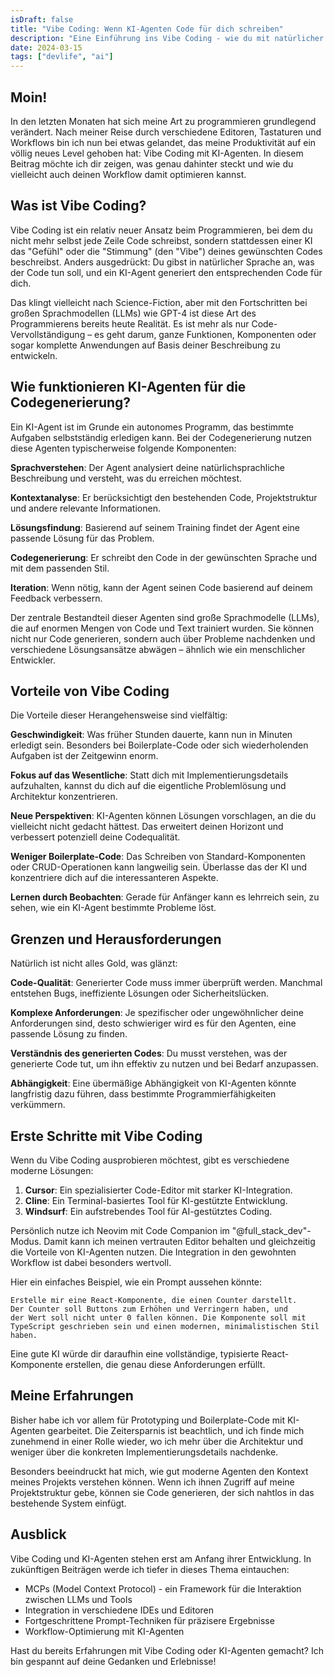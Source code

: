 ```yaml
---
isDraft: false
title: "Vibe Coding: Wenn KI-Agenten Code für dich schreiben"
description: "Eine Einführung ins Vibe Coding - wie du mit natürlicher Sprache und KI-Agenten deinen Entwicklungsworkflow revolutionieren kannst."
date: 2024-03-15
tags: ["devlife", "ai"]
---
```


## Moin!

In den letzten Monaten hat sich meine Art zu programmieren grundlegend verändert. Nach meiner Reise durch verschiedene Editoren, Tastaturen und Workflows bin ich nun bei etwas gelandet, das meine Produktivität auf ein völlig neues Level gehoben hat: Vibe Coding mit KI-Agenten. In diesem Beitrag möchte ich dir zeigen, was genau dahinter steckt und wie du vielleicht auch deinen Workflow damit optimieren kannst.

## Was ist Vibe Coding?

Vibe Coding ist ein relativ neuer Ansatz beim Programmieren, bei dem du nicht mehr selbst jede Zeile Code schreibst, sondern stattdessen einer KI das "Gefühl" oder die "Stimmung" (den "Vibe") deines gewünschten Codes beschreibst. Anders ausgedrückt: Du gibst in natürlicher Sprache an, was der Code tun soll, und ein KI-Agent generiert den entsprechenden Code für dich.

Das klingt vielleicht nach Science-Fiction, aber mit den Fortschritten bei großen Sprachmodellen (LLMs) wie GPT-4 ist diese Art des Programmierens bereits heute Realität. Es ist mehr als nur Code-Vervollständigung – es geht darum, ganze Funktionen, Komponenten oder sogar komplette Anwendungen auf Basis deiner Beschreibung zu entwickeln.

## Wie funktionieren KI-Agenten für die Codegenerierung?

Ein KI-Agent ist im Grunde ein autonomes Programm, das bestimmte Aufgaben selbstständig erledigen kann. Bei der Codegenerierung nutzen diese Agenten typischerweise folgende Komponenten:

**Sprachverstehen**: Der Agent analysiert deine natürlichsprachliche Beschreibung und versteht, was du erreichen möchtest.

**Kontextanalyse**: Er berücksichtigt den bestehenden Code, Projektstruktur und andere relevante Informationen.

**Lösungsfindung**: Basierend auf seinem Training findet der Agent eine passende Lösung für das Problem.

**Codegenerierung**: Er schreibt den Code in der gewünschten Sprache und mit dem passenden Stil.

**Iteration**: Wenn nötig, kann der Agent seinen Code basierend auf deinem Feedback verbessern.

Der zentrale Bestandteil dieser Agenten sind große Sprachmodelle (LLMs), die auf enormen Mengen von Code und Text trainiert wurden. Sie können nicht nur Code generieren, sondern auch über Probleme nachdenken und verschiedene Lösungsansätze abwägen – ähnlich wie ein menschlicher Entwickler.

## Vorteile von Vibe Coding

Die Vorteile dieser Herangehensweise sind vielfältig:

**Geschwindigkeit**: Was früher Stunden dauerte, kann nun in Minuten erledigt sein. Besonders bei Boilerplate-Code oder sich wiederholenden Aufgaben ist der Zeitgewinn enorm.

**Fokus auf das Wesentliche**: Statt dich mit Implementierungsdetails aufzuhalten, kannst du dich auf die eigentliche Problemlösung und Architektur konzentrieren.

**Neue Perspektiven**: KI-Agenten können Lösungen vorschlagen, an die du vielleicht nicht gedacht hättest. Das erweitert deinen Horizont und verbessert potenziell deine Codequalität.

**Weniger Boilerplate-Code**: Das Schreiben von Standard-Komponenten oder CRUD-Operationen kann langweilig sein. Überlasse das der KI und konzentriere dich auf die interessanteren Aspekte.

**Lernen durch Beobachten**: Gerade für Anfänger kann es lehrreich sein, zu sehen, wie ein KI-Agent bestimmte Probleme löst.

## Grenzen und Herausforderungen

Natürlich ist nicht alles Gold, was glänzt:

**Code-Qualität**: Generierter Code muss immer überprüft werden. Manchmal entstehen Bugs, ineffiziente Lösungen oder Sicherheitslücken.

**Komplexe Anforderungen**: Je spezifischer oder ungewöhnlicher deine Anforderungen sind, desto schwieriger wird es für den Agenten, eine passende Lösung zu finden.

**Verständnis des generierten Codes**: Du musst verstehen, was der generierte Code tut, um ihn effektiv zu nutzen und bei Bedarf anzupassen.

**Abhängigkeit**: Eine übermäßige Abhängigkeit von KI-Agenten könnte langfristig dazu führen, dass bestimmte Programmierfähigkeiten verkümmern.

## Erste Schritte mit Vibe Coding

Wenn du Vibe Coding ausprobieren möchtest, gibt es verschiedene moderne Lösungen:

1. **Cursor**: Ein spezialisierter Code-Editor mit starker KI-Integration.
2. **Cline**: Ein Terminal-basiertes Tool für KI-gestützte Entwicklung.
3. **Windsurf**: Ein aufstrebendes Tool für AI-gestütztes Coding.

Persönlich nutze ich Neovim mit Code Companion im "@full_stack_dev"-Modus. Damit kann ich meinen vertrauten Editor behalten und gleichzeitig die Vorteile von KI-Agenten nutzen. Die Integration in den gewohnten Workflow ist dabei besonders wertvoll.

Hier ein einfaches Beispiel, wie ein Prompt aussehen könnte:

```
Erstelle mir eine React-Komponente, die einen Counter darstellt.
Der Counter soll Buttons zum Erhöhen und Verringern haben, und
der Wert soll nicht unter 0 fallen können. Die Komponente soll mit
TypeScript geschrieben sein und einen modernen, minimalistischen Stil haben.
```

Eine gute KI würde dir daraufhin eine vollständige, typisierte React-Komponente erstellen, die genau diese Anforderungen erfüllt.

## Meine Erfahrungen

Bisher habe ich vor allem für Prototyping und Boilerplate-Code mit KI-Agenten gearbeitet. Die Zeitersparnis ist beachtlich, und ich finde mich zunehmend in einer Rolle wieder, wo ich mehr über die Architektur und weniger über die konkreten Implementierungsdetails nachdenke.

Besonders beeindruckt hat mich, wie gut moderne Agenten den Kontext meines Projekts verstehen können. Wenn ich ihnen Zugriff auf meine Projektstruktur gebe, können sie Code generieren, der sich nahtlos in das bestehende System einfügt.

## Ausblick

Vibe Coding und KI-Agenten stehen erst am Anfang ihrer Entwicklung. In zukünftigen Beiträgen werde ich tiefer in dieses Thema eintauchen:

- MCPs (Model Context Protocol) - ein Framework für die Interaktion zwischen LLMs und Tools
- Integration in verschiedene IDEs und Editoren
- Fortgeschrittene Prompt-Techniken für präzisere Ergebnisse
- Workflow-Optimierung mit KI-Agenten

Hast du bereits Erfahrungen mit Vibe Coding oder KI-Agenten gemacht? Ich bin gespannt auf deine Gedanken und Erlebnisse!

